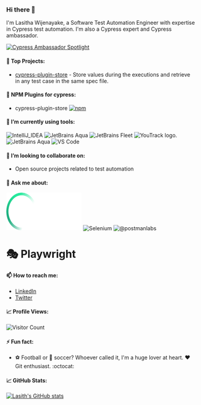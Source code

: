 ### Hi there 👋

I'm Lasitha Wijenayake, a Software Test Automation Engineer with expertise in Cypress test automation. I'm also a Cypress expert and Cypress ambassador.

<a href="https://www.cypress.io/blog/2022/06/16/cypress-ambassador-spotlight-lasitha/">
  <img src="https://www.cypress.io/blog/content/images/2022/06/Blog_Ambassador-Spotlight_Lasitha-Wijenayake.png" alt="Cypress Ambassador Spotlight" height="300" width="600">
</a>

#### 🌟 Top Projects:

- [cypress-plugin-store](https://github.com/lasithdilshan20/cypress-plugin-store) - Store values during the executions and retrieve in any test case in the same spec file.

#### 🌟 NPM Plugins for cypress:

- cypress-plugin-store [![npm](https://img.shields.io/npm/v/cypress-plugin-store.svg)](https://www.npmjs.com/package/cypress-plugin-store)

#### 🌱 I’m currently using tools:

<img src="https://resources.jetbrains.com/storage/products/company/brand/logos/IntelliJ_IDEA_icon.png" alt="IntelliJ_IDEA" width="100px" height="100px"> <img src="https://resources.jetbrains.com/storage/products/company/brand/logos/Aqua_icon.png" alt="JetBrains Aqua" width="100px" height="100px"> <img src="https://resources.jetbrains.com/storage/products/company/brand/logos/Fleet_icon.png" alt="JetBrains Fleet" width="100px" height="100px"> <img src="https://resources.jetbrains.com/storage/products/company/brand/logos/YouTrack_icon.png" alt="YouTrack logo." width="100px" height="100px"> <img src="https://resources.jetbrains.com/storage/products/company/brand/logos/Aqua_icon.png" alt="JetBrains Aqua" width="100px" height="100px"> <img src="https://code.visualstudio.com/assets/images/code-stable.png" alt="VS Code" width="75px" height="75px">

#### 👯 I’m looking to collaborate on:

- Open source projects related to test automation

#### 💬 Ask me about:

<img alt="Cypress Logo" src="https://github.com/cypress-io/cypress/raw/develop/assets/cypress-logo-dark.png" width="200px" height="100px">    <img src="https://selenium.dev/images/selenium_logo_square_green.png" width="100" alt="Selenium" height="100px">  <img src="https://avatars.githubusercontent.com/u/10251060?s=200&amp;v=4" width="100" height="100" alt="@postmanlabs"> <h1><g-emoji class="g-emoji" alias="performing_arts" fallback-src="https://github.githubassets.com/images/icons/emoji/unicode/1f3ad.png">🎭</g-emoji> Playwright</h1> 

#### 📫 How to reach me:

- [LinkedIn](https://www.linkedin.com/in/lasitha-wijenayake-b8a43bb5/)
- [Twitter](https://twitter.com/lasithdilshan20/)

#### 📈 Profile Views:

![Visitor Count](https://profile-counter.glitch.me/lasithdilshan20/count.svg)

#### ⚡ Fun fact:

- ⚽ Football or 🏈 soccer? Whoever called it, I'm a huge lover at heart. :heart: Git enthusiast. :octocat:

#### 📈 GitHub Stats:

[![Lasith's GitHub stats](https://github-readme-stats.vercel.app/api?username=lasithdilshan20&show_icons=true&theme=radical)](https://github.com/anuraghazra/github-readme-stats)
